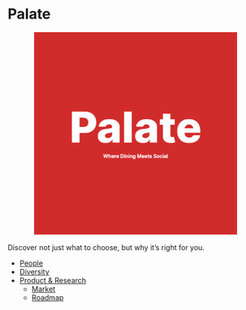 # Palate

<p align="center">
  <img src="./logo.png" alt="Team Logo" width="400">
</p>
Discover not just what to choose, but why it’s right for you.

- [People](./team/)
- [Diversity](./team/diversity.md)
- [Product & Research](./product_research/)
    - [Market](./product_research/market.md)
    - [Roadmap](./product_research/roadmap.md)
